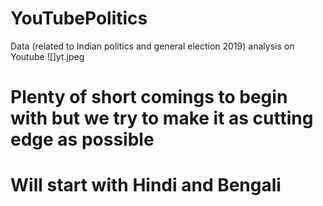 
# YouTubePolitics
Data (related to Indian politics and general election 2019) analysis on Youtube 
![]yt.jpeg
# Plenty of short comings to begin with but we try to make it as cutting edge as possible
# Will start with Hindi and Bengali
